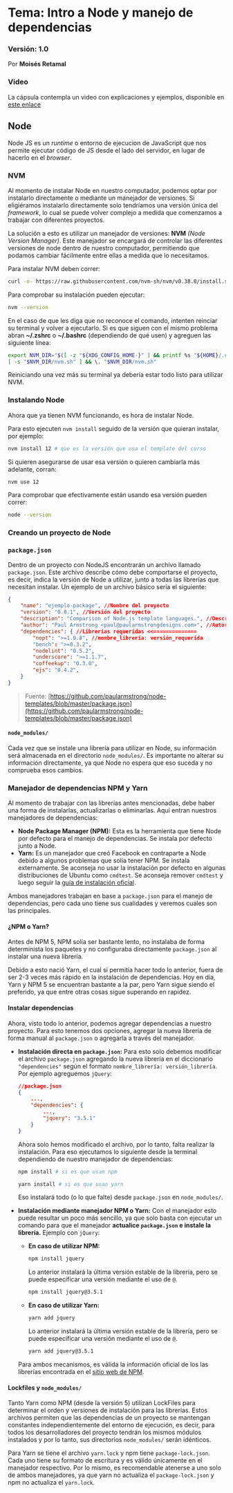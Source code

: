 # Tema: Intro a Node y manejo de dependencias

### Versión: 1.0

Por **Moisés Retamal**

### Video
La cápsula contempla un video con explicaciones y ejemplos, disponible en [este enlace](https://drive.google.com/file/d/1DwAJ-9YSvp2DmE7ztKEHt0i5xhrF4BO2/view?usp=sharing)

## Node

Node JS es un _runtime_ o entorno de ejecucion de JavaScript que nos permite ejecutar código de JS desde el lado del servidor, en lugar de hacerlo en el _browser_.

### NVM

Al momento de instalar Node en nuestro computador, podemos optar por instalarlo directamente o mediante un manejador de versiones. Si eligiéramos instalarlo directamente solo tendríamos una versión única del *framework*, lo cual se puede volver complejo a medida que comenzamos a trabajar con diferentes proyectos.

La solución a esto es utilizar un manejador de versiones: **NVM** *(Node Version Manager)*. Este manejador se encargará de controlar las diferentes versiones de node dentro de nuestro computador, permitiendo que podamos cambiar fácilmente entre ellas a medida que lo necesitamos.

Para instalar NVM deben correr:

```bash
curl -o- https://raw.githubusercontent.com/nvm-sh/nvm/v0.38.0/install.sh | bash
```

Para comprobar su instalación pueden ejecutar:

```bash
nvm --version
```

En el caso de que les diga que no reconoce el comando, intenten reinciar su terminal y volver a ejecutarlo. Si es que siguen con el mismo problema abran **~/.zshrc** o **~/.bashrc** (dependiendo de qué usen) y agreguen las siguiente línea:

```bash
export NVM_DIR="$([ -z "${XDG_CONFIG_HOME-}" ] && printf %s "${HOME}/.nvm" || printf %s "${XDG_CONFIG_HOME}/nvm")"
[ -s "$NVM_DIR/nvm.sh" ] && \. "$NVM_DIR/nvm.sh"
```

Reiniciando una vez más su terminal ya debería estar todo listo para utilizar NVM.

### Instalando Node

Ahora que ya tienen NVM funcionando, es hora de instalar Node.

Para esto ejecuten `nvm install` seguido de la versión que quieran instalar, por ejemplo:

```bash
nvm install 12 # que es la versión que usa el template del curso
```

Si quieren asegurarse de usar esa versión o quieren cambiarla más adelante, corran:

```bash
nvm use 12
```

Para comprobar que efectivamente están usando esa versión pueden correr:

```bash
node --version
```

### Creando un proyecto de Node

### `package.json`
Dentro de un proyecto con NodeJS encontrarán un archivo llamado `package.json`. Este archivo describe cómo debe comportarse el proyecto, es decir, indica la versión de Node a utilizar, junto a todas las librerías que necesitan instalar.
Un ejemplo de un archivo básico sería el siguiente:
```json
{
    "name": "ejemplo-package", //Nombre del proyecto
    "version": "0.0.1", //Versión del proyecto
    "description": "Comparison of Node.js template languages.", //Descripción del proyecto
    "author": "Paul Armstrong <paul@paularmstrongdesigns.com>", //Autor del proyecto
    "dependencies": { //Librerías requeridas <<==============
        "nopt": ">=1.0.8", //nombre_librería: versión_requerida
        "bench": ">=0.3.2",
        "nodelint": "0.5.2",
        "underscore": ">=1.1.7",
        "coffeekup": "0.3.0",
        "ejs": "0.4.2",
    }
}
```
> Fuente: [https://github.com/paularmstrong/node-templates/blob/master/package.json](https://github.com/paularmstrong/node-templates/blob/master/package.json)

#### `node_modules/`

Cada vez que se instale una librería para utilizar en Node, su información será almacenada en el directorio `node_modules/`. Es importante no alterar su información directamente, ya que Node no espera que eso suceda y no comprueba esos cambios.

### Manejador de dependencias NPM y Yarn
Al momento de trabajar con las librerías antes mencionadas, debe haber una forma de instalarlas, actualizarlas o eliminarlas.
Aquí entran nuestros manejadores de dependencias:
* **Node Package Manager (NPM):** Esta es la herramienta que tiene Node por defecto para el manejo de dependencias. Se instala por defecto junto a Node.
* **Yarn:** Es un manejador que creó Facebook en contraparte a Node debido a algunos problemas que solía tener NPM. Se instala externamente. Se aconseja no usar la instalación por defecto en algunas distribuciones de Ubuntu como `cmdtest`. Se aconseja remover `cmdtest` y luego seguir la [guía de instalación oficial](https://classic.yarnpkg.com/en/docs/install#windows-stable).

Ambos manejadores trabajan en base a `package.json` para el manejo de dependencias, pero cada uno tiene sus cualidades y veremos cuales son las principales.
#### ¿NPM o Yarn?
Antes de NPM 5, NPM solía ser bastante lento, no instalaba de forma determinista los paquetes y no configuraba directamente `package.json` al instalar una nueva librería.

Debido a esto nació Yarn, el cual si permitía hacer todo lo anterior, fuera de ser 2-3 veces más rápido en la instalación de dependencias.
Hoy en día, Yarn y NPM 5 se encuentran bastante a la par, pero Yarn sigue siendo el preferido, ya que entre otras cosas sigue superando en rapidez.

#### Instalar dependencias
Ahora, visto todo lo anterior, podemos agregar dependencias a nuestro proyecto. Para esto tenemos dos opciones, agregar la nueva librería de forma manual al `package.json` o agregarla a través del manejador.
* **Instalación directa en `package.json`:** Para esto solo debemos modificar el archivo `package.json` agregando la nueva librería en el diccionario `"dependencies"` según el formato `nombre_librería: versión_librería`.
Por ejemplo agreguemos `jQuery`:
    ```json
    //package.json
    {
        ...,
        "dependencies": {
            ...,
            "jquery": "3.5.1"   
        }
    }
    ```
    Ahora solo hemos modificado el archivo, por lo tanto, falta realizar la instalación.
    Para eso ejecutamos lo siguiente desde la terminal dependiendo de nuestro manejador de dependencias:
    ```bash
    npm install # si es que usan npm
    ```
    ```bash
    yarn install # si es que usan yarn
    ```
    Eso instalará todo (o lo que falte) desde `package.json` en `node_modules/`.

* **Instalación mediante manejador NPM o Yarn:** Con el manejador esto puede resultar un poco más sencillo, ya que solo basta con ejecutar un comando para que el manejador **actualice `package.json` e instale la librería.**
Ejemplo con `jQuery`:
    * **En caso de utilizar NPM:**
        ```bash
        npm install jquery
        ```
        Lo anterior instalará la última versión estable de la librería, pero se puede especificar una versión mediante el uso de `@`.
        ```bash
        npm install jquery@3.5.1
        ```
    * **En caso de utilizar Yarn:**
        ```bash
        yarn add jquery
        ```
        Lo anterior instalará la última versión estable de la librería, pero se puede especificar una versión mediante el uso de `@`.
        ```bash
        yarn add jquery@3.5.1
        ```
    Para ambos mecanismos, es válida la información oficial de los las librerías encontrada en el [sitio web de NPM](https://www.npmjs.com).
    
#### Lockfiles y `node_modules/`
Tanto Yarn como NPM (desde la versión 5) utilizan LockFiles para determinar el orden y versiones de instalación para las librerías.
Estos archivos permiten que las dependencias de un proyecto se mantengan constantes independientemente del entorno de ejecución, es decir, para todos los desarrolladores del proyecto tendrán los mismos módulos instalados y por lo tanto, sus directorios `node_modules/` serán idénticos.

Para Yarn se tiene el archivo `yarn.lock` y npm tiene `package-lock.json`. Cada uno tiene su formato de escritura y es válido únicamente en el manejador respectivo. Por lo mismo, es recomendable atenerse a uno solo de ambos manejadores, ya que yarn no actualiza el `package-lock.json` y npm no actualiza el `yarn.lock`.